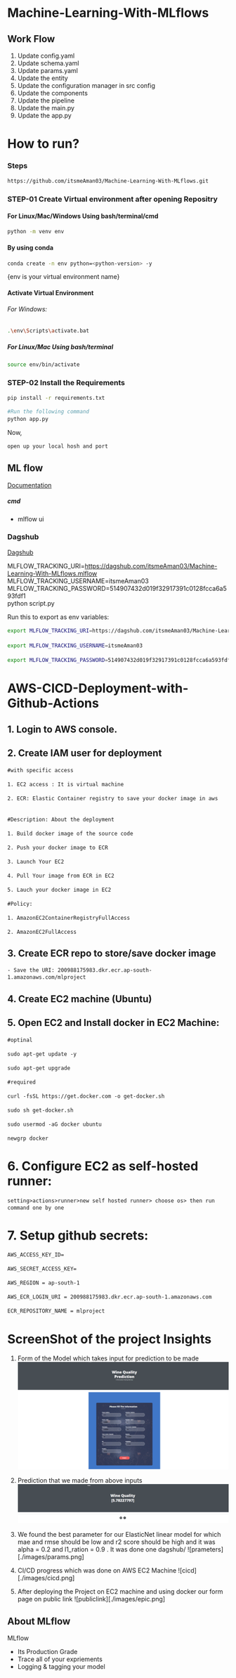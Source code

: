 # Machine-Learning-With-MLflows


## Work Flow

1. Update config.yaml
2. Update schema.yaml
3. Update params.yaml
4. Update the entity
5. Update the configuration manager in src config
6. Update the components
7. Update the pipeline 
8. Update the main.py
9. Update the app.py

# How to run?

### Steps 

```bash
https://github.com/itsmeAman03/Machine-Learning-With-MLflows.git
```

### STEP-01 Create Virtual environment after opening Repositry

#### For Linux/Mac/Windows Using bash/terminal/cmd
```bash
python -m venv env
```

#### By using conda 
```bash
conda create -n env python=<python-version> -y 
```
{env is your virtual environment name}

#### Activate Virtual Environment

###### For Windows:

```bash
.\env\Scripts\activate.bat
```

##### For Linux/Mac Using bash/terminal

```bash
source env/bin/activate
```

### STEP-02 Install the Requirements

```bash
pip install -r requirements.txt
```

```bash
#Run the following command
python app.py
```

Now,
```bash
open up your local hosh and port
```

## ML flow

[Documentation](https://mlflow.org/docs/latest/index.html)


##### cmd

- mlflow ui

### Dagshub
[Dagshub](https://dagshub.com/)

MLFLOW_TRACKING_URI=https://dagshub.com/itsmeAman03/Machine-Learning-With-MLflows.mlflow \
MLFLOW_TRACKING_USERNAME=itsmeAman03 \
MLFLOW_TRACKING_PASSWORD=514907432d019f32917391c0128fcca6a593fdf1 \
python script.py

Run this to export as env variables:

```bash
export MLFLOW_TRACKING_URI=https://dagshub.com/itsmeAman03/Machine-Learning-With-MLflows.mlflow 

export MLFLOW_TRACKING_USERNAME=itsmeAman03

export MLFLOW_TRACKING_PASSWORD=514907432d019f32917391c0128fcca6a593fdf1

```

# AWS-CICD-Deployment-with-Github-Actions

## 1. Login to AWS console.

## 2. Create IAM user for deployment

	#with specific access

	1. EC2 access : It is virtual machine

	2. ECR: Elastic Container registry to save your docker image in aws


	#Description: About the deployment

	1. Build docker image of the source code

	2. Push your docker image to ECR

	3. Launch Your EC2 

	4. Pull Your image from ECR in EC2

	5. Lauch your docker image in EC2

	#Policy:

	1. AmazonEC2ContainerRegistryFullAccess

	2. AmazonEC2FullAccess

	
## 3. Create ECR repo to store/save docker image
    - Save the URI: 200988175983.dkr.ecr.ap-south-1.amazonaws.com/mlproject

	
## 4. Create EC2 machine (Ubuntu) 

## 5. Open EC2 and Install docker in EC2 Machine:
	
	
	#optinal

	sudo apt-get update -y

	sudo apt-get upgrade
	
	#required

	curl -fsSL https://get.docker.com -o get-docker.sh

	sudo sh get-docker.sh

	sudo usermod -aG docker ubuntu

	newgrp docker
	
# 6. Configure EC2 as self-hosted runner:
    setting>actions>runner>new self hosted runner> choose os> then run command one by one


# 7. Setup github secrets:

    AWS_ACCESS_KEY_ID=

    AWS_SECRET_ACCESS_KEY=

    AWS_REGION = ap-south-1

    AWS_ECR_LOGIN_URI = 200988175983.dkr.ecr.ap-south-1.amazonaws.com

    ECR_REPOSITORY_NAME = mlproject



# ScreenShot of the project Insights

1. Form of the Model which takes input for prediction to be made 
![form-model](https://github.com/itsmeAman03/Machine-Learning-With-MLflows/blob/main/images/form.png)

2. Prediction that we made from above inputs
![prediction](/images/prediction.png)

3. We found the best parameter for our ElasticNet linear model for which mae and rmse should be low and r2 score should be high and it was alpha = 0.2 and l1_ration = 0.9 . It was done one dagshub/
![prameters][./images/params.png]

4. CI/CD progress which was done on AWS EC2 Machine
![cicd][./images/cicd.png]

5. After deploying the Project on EC2 machine and using docker our form page on public link
![publiclink][./images/epic.png]


## About MLflow 
MLflow

 - Its Production Grade
 - Trace all of your expriements
 - Logging & tagging your model


